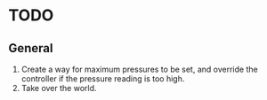 # TODO
## General
1. Create a way for maximum pressures to be set, and override the controller if the pressure reading is too high.
2. Take over the world.
